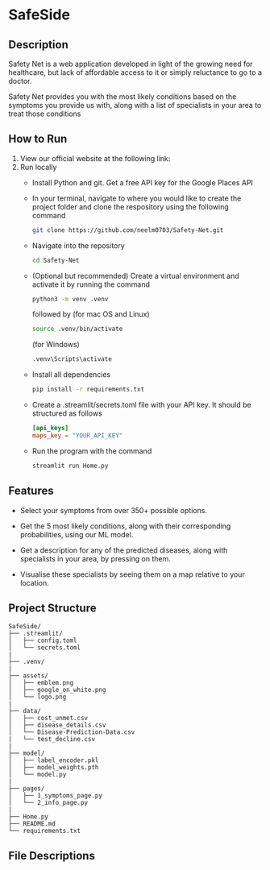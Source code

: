 # SafeSide
## Description
Safety Net is a web application developed in light of the growing need for healthcare, but lack of affordable access to it or simply reluctance to go to a doctor. 

Safety Net provides you with the most likely conditions based on the symptoms you provide us with, along with a list of specialists in your area to treat those conditions

## How to Run
1. View our official website at the following link:
2. Run locally
   - Install Python and git. Get a free API key for the Google Places API

   - In your terminal, navigate to where you would like to create the project folder and clone the respository using the following command
        ```bash
        git clone https://github.com/neelm0703/Safety-Net.git 
        ```

   - Navigate into the repository
        ```bash
        cd Safety-Net
        ```

   - (Optional but recommended) Create a virtual environment and activate it by running the command
        ```bash
        python3 -m venv .venv
        ```
     followed by
     (for mac OS and Linux)
        ```bash
        source .venv/bin/activate
        ```
     (for Windows)
        ```bash
        .venv\Scripts\activate
        ```

   - Install all dependencies
        ```bash
        pip install -r requirements.txt
        ```
   - Create a .streamlit/secrets.toml file with your API key. It should be structured as follows
        ```toml
        [api_keys]
        maps_key = "YOUR_API_KEY"
        ```
    - Run the program with the command
        ```bash
        streamlit run Home.py
        ```



## Features
* Select your symptoms from over 350+ possible options.

* Get the 5 most likely conditions, along with their corresponding probabilities, using our ML model.

* Get a description for any of the predicted diseases, along with specialists in your area, by pressing on them.

* Visualise these specialists by seeing them on a map relative to your location.

## Project Structure
```
SafeSide/
├── .streamlit/
│   ├── config.toml
│   └── secrets.toml
|
├── .venv/
|
├── assets/
│   ├── emblem.png
│   ├── google_on_white.png
│   └── logo.png
|
├── data/
│   ├── cost_unmet.csv
│   ├── disease_details.csv
│   └── Disease-Prediction-Data.csv
|   └── test_decline.csv
|
├── model/
│   ├── label_encoder.pkl
│   ├── model_weights.pth
│   └── model.py
|
├── pages/
│   ├── 1_symptoms_page.py
│   └── 2_info_page.py
|
├── Home.py
├── README.md
└── requirements.txt
```

## File Descriptions